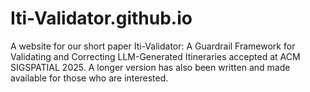# Iti-Validator.github.io
A website for our short paper Iti-Validator: A Guardrail Framework for Validating and Correcting LLM-Generated Itineraries accepted at ACM SIGSPATIAL 2025. A longer version has also been written and made available for those who are interested.
